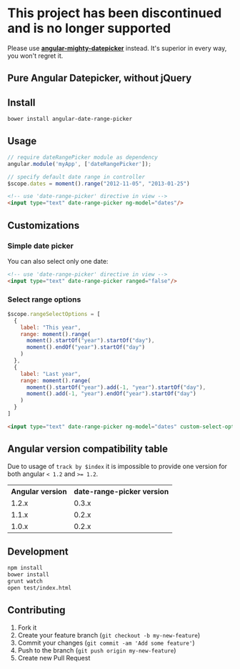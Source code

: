 # This project has been discontinued and is no longer supported

Please use [**angular-mighty-datepicker**](https://github.com/monterail/angular-mighty-datepicker) instead. It's superior in every way, you won't regret it.

## Pure Angular Datepicker, without jQuery

## Install

```
bower install angular-date-range-picker
```


## Usage

```js
// require dateRangePicker module as dependency
angular.module('myApp', ['dateRangePicker']);
```

```js
// specify default date range in controller
$scope.dates = moment().range("2012-11-05", "2013-01-25")
```

```html
<!-- use 'date-range-picker' directive in view -->
<input type="text" date-range-picker ng-model="dates"/>
```

## Customizations

### Simple date picker

You can also select only one date:

```html
<!-- use 'date-range-picker' directive in view -->
<input type="text" date-range-picker ranged="false"/>
```

### Select range options

```js
$scope.rangeSelectOptions = [
  {
    label: "This year",
    range: moment().range(
      moment().startOf("year").startOf("day"),
      moment().endOf("year").startOf("day")
    )
  },
  {
    label: "Last year",
    range: moment().range(
      moment().startOf("year").add(-1, "year").startOf("day"),
      moment().add(-1, "year").endOf("year").startOf("day")
    )
  }
]

```

```html
<input type="text" date-range-picker ng-model="dates" custom-select-options="rangeSelectOptions" />
```

## Angular version compatibility table

Due to usage of `track by $index` it is impossible to provide one version for both angular `< 1.2` and `>= 1.2`.

<table>
  <tr>
    <th>Angular version</th>
    <th>date-range-picker version</th>
  </tr>
  <tr>
    <td>1.2.x</td><td>0.3.x</td>
  </tr>
  <tr>
    <td>1.1.x</td><td>0.2.x</td>
  </tr>
  <tr>
    <td>1.0.x</td><td>0.2.x</td>
  </tr>
</table>




## Development

```bash
npm install
bower install
grunt watch
open test/index.html
```

## Contributing

1. Fork it
2. Create your feature branch (`git checkout -b my-new-feature`)
3. Commit your changes (`git commit -am 'Add some feature'`)
4. Push to the branch (`git push origin my-new-feature`)
5. Create new Pull Request

